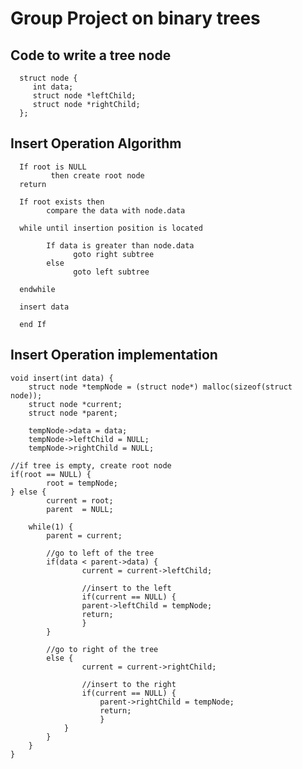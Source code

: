 # Group Project on binary trees
## Code to write a tree node
      struct node {
         int data;   
         struct node *leftChild;
         struct node *rightChild;
      };
## Insert Operation Algorithm
      If root is NULL 
             then create root node
      return

      If root exists then
            compare the data with node.data
   
      while until insertion position is located

            If data is greater than node.data
                  goto right subtree
            else
                  goto left subtree

      endwhile 
   
      insert data
	
      end If 
## Insert Operation implementation
	void insert(int data) {
   		struct node *tempNode = (struct node*) malloc(sizeof(struct node));
   		struct node *current;
   		struct node *parent;

   		tempNode->data = data;
   		tempNode->leftChild = NULL;
   		tempNode->rightChild = NULL;

   	//if tree is empty, create root node
   	if(root == NULL) {
      		root = tempNode;
   	} else {
      		current = root;
      		parent  = NULL;

      	while(1) {                
         	parent = current;

         	//go to left of the tree
         	if(data < parent->data) {
            		current = current->leftChild;                
            
            		//insert to the left
            		if(current == NULL) {
               		parent->leftChild = tempNode;
               		return;
            		}
         	}
			
         	//go to right of the tree
         	else {
            		current = current->rightChild;
            
            		//insert to the right
            		if(current == NULL) {
               			parent->rightChild = tempNode;
               			return;
            			}
         		}
      		}            
   		}
	}
